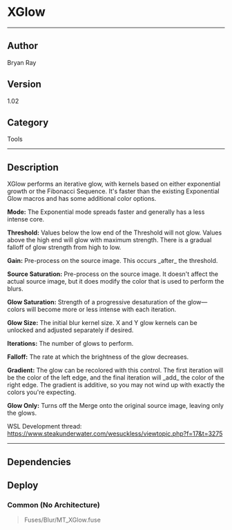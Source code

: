 # XGlow
___

## Author
Bryan Ray

## Version
1.02

## Category
Tools

___

## Description
<p>XGlow performs an iterative glow, with kernels based on either exponential growth or the Fibonacci Sequence. It's faster than the existing Exponential Glow macros and has some additional color options.</p>

<p><strong>Mode:</strong> The Exponential mode spreads faster and generally has a less intense core.</p>

<p><strong>Threshold:</strong> Values below the low end of the Threshold will not glow. Values above the high end will glow with maximum strength. There is a gradual falloff of glow strength from high to low.</p>

<p><strong>Gain:</strong> Pre-process on the source image. This occurs _after_ the threshold.</p>

<p><strong>Source Saturation:</strong> Pre-process on the source image. It doesn't affect the actual source image, but it does modify the color that is used to perform the blurs.</p>

<p><strong>Glow Saturation:</strong> Strength of a progressive desaturation of the glow—colors will become more or less intense with each iteration.</p>

<p><strong>Glow Size:</strong> The initial blur kernel size. X and Y glow kernels can be unlocked and adjusted separately if desired.</p>

<p><strong>Iterations:</strong> The number of glows to perform.</p>

<p><strong>Falloff:</strong> The rate at which the brightness of the glow decreases.</p>

<p><strong>Gradient:</strong> The glow can be recolored with this control. The first iteration will be the color of the left edge, and the final iteration will _add_ the color of the right edge. The gradient is additive, so you may not wind up with exactly the colors you're expecting.</p>

<p><strong>Glow Only:</strong> Turns off the Merge onto the original source image, leaving only the glows.</p>

WSL Development thread: 
<a href="https://www.steakunderwater.com/wesuckless/viewtopic.php?f=17&t=3275">https://www.steakunderwater.com/wesuckless/viewtopic.php?f=17&t=3275</a>

___

## Dependencies

## Deploy

### Common (No Architecture)

> Fuses/Blur/MT_XGlow.fuse  

